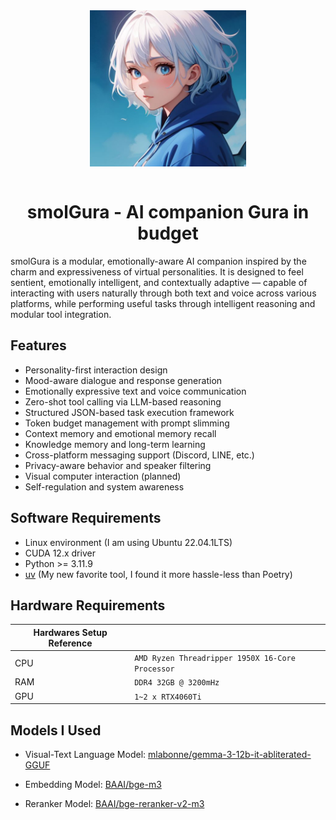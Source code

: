 <div align="center">
    <img align="center" width="250" height="250" alt="AI generated Gura" src="assets/img.jpeg" /><br><br>
    <h1 align="center">smolGura - AI companion Gura in budget</h1>
</div>


smolGura is a modular, emotionally-aware AI companion inspired by the charm and expressiveness of virtual personalities. It is designed to feel sentient, emotionally intelligent, and contextually adaptive — capable of interacting with users naturally through both text and voice across various platforms, while performing useful tasks through intelligent reasoning and modular tool integration.

## Features

- Personality-first interaction design
- Mood-aware dialogue and response generation
- Emotionally expressive text and voice communication
- Zero-shot tool calling via LLM-based reasoning
- Structured JSON-based task execution framework
- Token budget management with prompt slimming
- Context memory and emotional memory recall
- Knowledge memory and long-term learning
- Cross-platform messaging support (Discord, LINE, etc.)
- Privacy-aware behavior and speaker filtering
- Visual computer interaction (planned)
- Self-regulation and system awareness

## Software Requirements

* Linux environment (I am using Ubuntu 22.04.1LTS)
* CUDA 12.x driver
* Python >= 3.11.9
* [uv](https://docs.astral.sh/uv/) (My new favorite tool, I found it more hassle-less than Poetry)

## Hardware Requirements

|Hardwares Setup Reference||
|-|-|
| CPU | `AMD Ryzen Threadripper 1950X 16-Core Processor` |
| RAM |`DDR4 32GB @ 3200mHz`|
| GPU | `1~2 x RTX4060Ti` |

## Models I Used

* Visual-Text Language Model: [mlabonne/gemma-3-12b-it-abliterated-GGUF](https://huggingface.co/mlabonne/gemma-3-12b-it-abliterated-GGUF)

* Embedding Model: [BAAI/bge-m3](https://huggingface.co/BAAI/bge-m3)

* Reranker Model: [BAAI/bge-reranker-v2-m3](https://huggingface.co/BAAI/bge-reranker-v2-m3)

